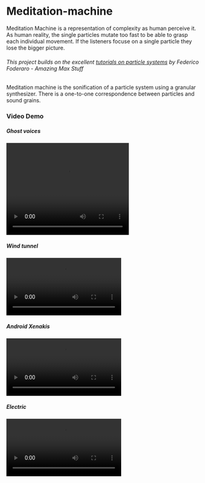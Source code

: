 # Meditation-machine

Meditation Machine is a representation of complexity as human perceive it. As human reality, the single particles mutate too fast to be able to grasp each individual movement. If the listeners focuse on a single particle they lose the bigger picture. 

###### This project builds on the excellent [tutorials on particle systems](https://www.youtube.com/watch?v=jm34IcOOB40&list=PLRc5WfOZXC4kLfuYI5_xtb6-xBF78Z4fv&index=15) by Federico Foderaro - Amazing Max Stuff

Meditation machine is the sonification of a particle system using a granular synthesizer.
There is a one-to-one correspondence between particles and sound grains.

### Video Demo

##### Ghost voices

<video width="320" height="240" controls>
  <source src="video.mov" type="video/mp4">
</video>

##### Wind tunnel

![](video/my_video.mov)

##### Android Xenakis

![](video/my_video.mov)

##### Electric

![](video/my_video.mov)
